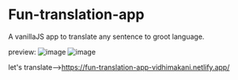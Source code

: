 # Fun-translation-app

 A vanillaJS app to translate any sentence to groot language.
 
 preview:
![image](https://user-images.githubusercontent.com/100896986/210297053-4f7739bd-5910-44c6-af14-0f383b5fa89f.png)
![image](https://user-images.githubusercontent.com/100896986/210297185-764d7c1d-061e-46c3-a6f5-7f7a6d5ecc44.png)




let's translate-->https://fun-translation-app-vidhimakani.netlify.app/
